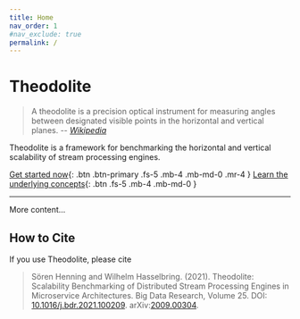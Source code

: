 ```yaml
---
title: Home
nav_order: 1
#nav_exclude: true
permalink: /
---
```


# Theodolite

> A theodolite is a precision optical instrument for measuring angles between designated visible points in the horizontal and vertical planes.  -- <cite>[Wikipedia](https://en.wikipedia.org/wiki/Theodolite)</cite>

Theodolite is a framework for benchmarking the horizontal and vertical scalability of stream processing engines.

[Get started now](quickstart){: .btn .btn-primary .fs-5 .mb-4 .mb-md-0 .mr-4 }
[Learn the underlying concepts](benchmarks-and-executions){: .btn .fs-5 .mb-4 .mb-md-0 }

---

More content...

<!--
## Theodolite Benchmarking Tool

Theodolite aims to benchmark scalability of stream processing engines for real use cases. Microservices that apply stream processing techniques are usually deployed in elastic cloud environments. Hence, Theodolite's cloud-native benchmarking framework deploys its components in a cloud environment, orchestrated by Kubernetes. It is recommended to install Theodolite with the package manager Helm. The Theodolite Helm chart along with instructions how to install it can be found in the [`helm`](helm) directory.

## Theodolite Analysis Tools

Theodolite's benchmarking method maps load intensities to the resource amounts that are required for processing them. A plot showing how resource demand evolves with an increasing load allows to draw conclusions about the scalability of a stream processing engine or its deployment. Theodolite provides Jupyter notebooks for creating such plots based on benchmarking results from the execution framework. More information can be found in [Theodolite analysis tool](analysis).

## Theodolite Benchmarks

Theodolite comes with 4 application benchmarks, which are based on typical use cases for stream processing within microservices. For each benchmark, a corresponding load generator is provided. Currently, this repository provides benchmark implementations for Apache Kafka Streams and Apache Flink. The benchmark sources can be found in [Thedolite benchmarks](theodolite-benchmarks).
-->

## How to Cite

If you use Theodolite, please cite

> Sören Henning and Wilhelm Hasselbring. (2021). Theodolite: Scalability Benchmarking of Distributed Stream Processing Engines in Microservice Architectures. Big Data Research, Volume 25. DOI: [10.1016/j.bdr.2021.100209](https://doi.org/10.1016/j.bdr.2021.100209). arXiv:[2009.00304](https://arxiv.org/abs/2009.00304).
